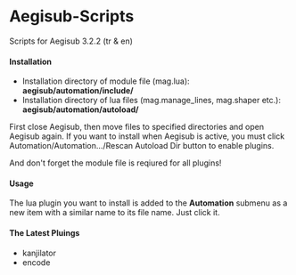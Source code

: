 # Aegisub-Scripts
Scripts for Aegisub 3.2.2 (tr &amp; en)

#### Installation
* Installation directory of module file (mag.lua): **aegisub/automation/include/**
* Installation directory of lua files (mag.manage_lines, mag.shaper etc.): **aegisub/automation/autoload/**

First close Aegisub, then move files to specified directories and open Aegisub again. If you want to install when Aegisub is active, you must click Automation/Automation.../Rescan Autoload Dir button to enable plugins.

And don't forget the module file is reqiured for all plugins!

#### Usage
The lua plugin you want to install is added to the **Automation** submenu as a new item with a similar name to its file name. Just click it.


#### The Latest Pluings
- kanjilator
- encode
